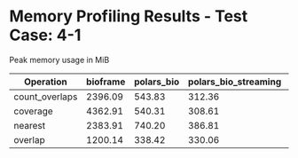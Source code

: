 # Memory Profiling Results - Test Case: 4-1

Peak memory usage in MiB

| Operation | bioframe | polars_bio | polars_bio_streaming | pyranges0 | pyranges1 |
|-----------|---|---|---|---|---|
| count_overlaps | 2396.09 | 543.83 | 312.36 | 2022.14 | 2075.36 |
| coverage | 4362.91 | 540.31 | 308.61 | 2187.58 | 2721.97 |
| nearest | 2383.91 | 740.20 | 386.81 | 2839.17 | 3315.09 |
| overlap | 1200.14 | 338.42 | 330.06 | 1435.41 | 1684.12 |
